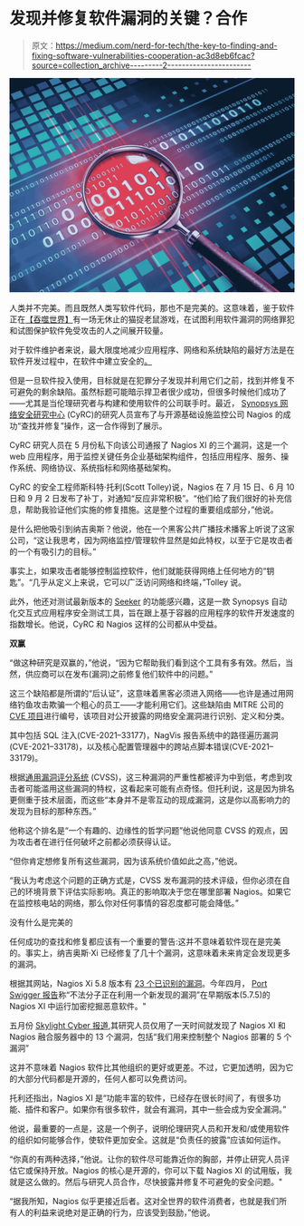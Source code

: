# 发现并修复软件漏洞的关键？合作

> 原文：<https://medium.com/nerd-for-tech/the-key-to-finding-and-fixing-software-vulnerabilities-cooperation-ac3d8eb6fcac?source=collection_archive---------2----------------------->

![](img/fb48bceb8b30516fccf5e2e2ed5ebf9c.png)

人类并不完美。而且既然人类写软件代码，那也不是完美的。这意味着，鉴于软件正在[【吞噬世界】](https://www.wsj.com/articles/SB10001424053111903480904576512250915629460)有一场无休止的猫捉老鼠游戏，在试图利用软件漏洞的网络罪犯和试图保护软件免受攻击的人之间展开较量。

对于软件维护者来说，最大限度地减少应用程序、网络和系统缺陷的最好方法是在软件开发过程中，在软件中建立安全的[。](https://www.bsimm.com/?cmp=pr-sig&utm_medium=referral)

但是一旦软件投入使用，目标就是在犯罪分子发现并利用它们之前，找到并修复不可避免的剩余缺陷。虽然标题可能暗示捍卫者很少成功，但很多时候他们成功了——尤其是当伦理研究者与构建和使用软件的公司联手时。最近， [Synopsys 网络安全研究中心](https://www.synopsys.com/software-integrity/cybersecurity-research-center.html?cmp=pr-sig&utm_medium=referral) (CyRC)的研究人员宣布了与开源基础设施监控公司 Nagios 的成功“查找并修复”操作，这一合作得到了展示。

CyRC 研究人员在 5 月份私下向该公司通报了 Nagios XI 的三个漏洞，这是一个 web 应用程序，用于监控关键任务企业基础架构组件，包括应用程序、服务、操作系统、网络协议、系统指标和网络基础架构。

CyRC 的安全工程师斯科特·托利(Scott Tolley)说，Nagios 在 7 月 15 日、6 月 10 日和 9 月 2 日发布了补丁，对通知“反应非常积极”。“他们给了我们很好的补充信息，帮助我验证他们实施的修复措施。这是整个过程的重要组成部分，”他说。

是什么把他吸引到纳吉奥斯？他说，他在一个黑客公共广播技术播客上听说了这家公司，“这让我思考，因为网络监控/管理软件显然是如此特权，以至于它是攻击者的一个有吸引力的目标。”

事实上，如果攻击者能够控制监控软件，他们就能获得网络上任何地方的“钥匙”。“几乎从定义上来说，它可以广泛访问网络和终端，”Tolley 说。

此外，他还对测试最新版本的 [Seeker](https://www.synopsys.com/software-integrity/security-testing/interactive-application-security-testing.html?cmp=pr-sig&utm_medium=referral) 的功能感兴趣，这是一款 Synopsys 自动化交互式应用程序安全测试工具，旨在跟上基于容器的应用程序的软件开发速度的指数增长。他说，CyRC 和 Nagios 这样的公司都从中受益。

**双赢**

“做这种研究是双赢的，”他说，“因为它帮助我们看到这个工具有多有效。然后，当然，供应商可以在发布(漏洞)之前修复他们软件中的问题。”

这三个缺陷都是所谓的“后认证”，这意味着黑客必须进入网络——也许是通过用网络钓鱼攻击欺骗一个粗心的员工——才能利用它们。这些缺陷由 MITRE 公司的 [CVE 项目](https://cve.mitre.org/)进行编号，该项目对公开披露的网络安全漏洞进行识别、定义和分类。

其中包括 SQL 注入(CVE-2021–33177)，NagVis 报告系统中的路径遍历漏洞(CVE-2021–33178)，以及核心配置管理器中的跨站点脚本错误(CVE-2021–33179)。

根据[通用漏洞评分系统](https://www.first.org/cvss/) (CVSS)，这三种漏洞的严重性都被评为中到低，考虑到攻击者可能滥用这些漏洞的特权，这看起来可能有点奇怪。但托利说，这是因为排名更侧重于技术层面，而这些“本身并不是零互动的现成漏洞，这是你以高影响力的发现为目标的那种东西。”

他称这个排名是“一个有趣的、边缘性的哲学问题”他说他同意 CVSS 的观点，因为攻击者在进行任何破坏之前都必须获得认证。

“但你肯定想修复所有这些漏洞，因为该系统价值如此之高，”他说。

“我认为考虑这个问题的正确方式是，CVSS 发布漏洞的技术评级，但你必须在自己的环境背景下评估实际影响。真正的影响取决于您在哪里部署 Nagios。如果它在监控核电站的网络，那么你对任何事情的容忍度都可能会降低。”

没有什么是完美的

任何成功的查找和修复都应该有一个重要的警告:这并不意味着软件现在是完美的。事实上，纳吉奥斯·Xi 已经修复了几十个漏洞，这意味着未来肯定会发现更多的漏洞。

根据其网站，Nagios Xi 5.8 版本有 [23 个已识别的漏洞](https://www.nagios.com/products/security/)。今年四月， [Port Swigger 报告](https://portswigger.net/daily-swig/vulnerability-in-nagios-xi-exploited-by-cryptojacking-crooks-to-hijack-systems)称“不法分子正在利用一个新发现的漏洞”在早期版本(5.7.5)的 Nagios XI 中运行加密挖掘恶意软件。"

五月份 [Skylight Cyber 报道](https://skylightcyber.com/2021/05/20/13-nagios-vulnerabilities-7-will-shock-you/),其研究人员仅用了一天时间就发现了 Nagios XI 和 Nagios 融合服务器中的 13 个漏洞，包括“我们用来控制整个 Nagios 部署的 5 个漏洞”

这并不意味着 Nagios 软件比其他组织的更好或更差。不过，它更加透明，因为它的大部分代码都是开源的，任何人都可以免费访问。

托利还指出，Nagios XI 是“功能丰富的软件，已经存在很长时间了，有很多功能、插件和客户。如果你有很多软件，就会有漏洞，其中一些会成为安全漏洞。”

他说，最重要的一点是，这是一个例子，说明伦理研究人员和开发和/或使用软件的组织如何能够合作，使软件更加安全。这就是“负责任的披露”应该如何运作。

“你真的有两种选择，”他说。让你的软件尽可能靠近你的胸部，并停止研究人员评估它或保持开放。Nagios 的核心是开源的，你可以下载 Nagios XI 的试用版，我就是这么做的。然后与研究人员合作，尽快披露并修复不可避免的安全问题。"

“据我所知，Nagios 似乎更接近后者。这对全世界的软件消费者，也就是我们所有人的利益来说绝对是正确的行为，应该受到鼓励，”他说。